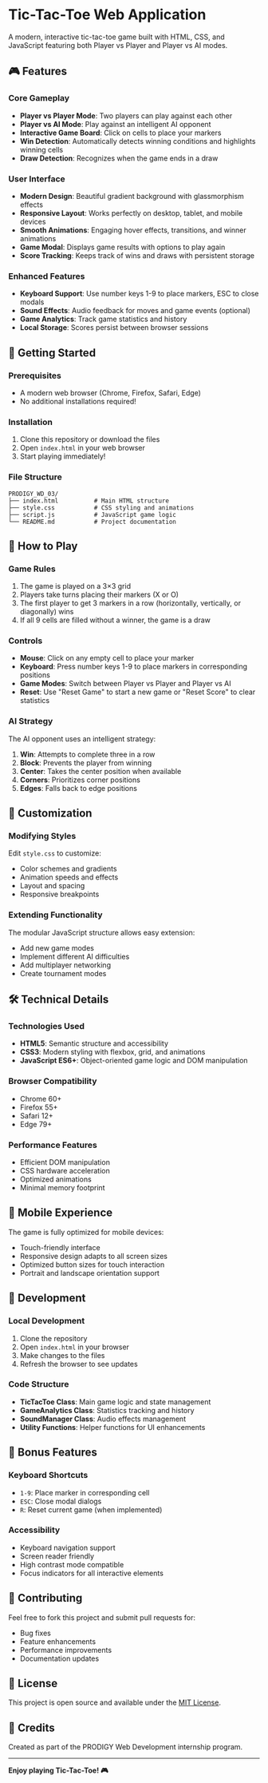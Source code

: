 # Tic-Tac-Toe Web Application

A modern, interactive tic-tac-toe game built with HTML, CSS, and JavaScript featuring both Player vs Player and Player vs AI modes.

## 🎮 Features

### Core Gameplay
- **Player vs Player Mode**: Two players can play against each other
- **Player vs AI Mode**: Play against an intelligent AI opponent
- **Interactive Game Board**: Click on cells to place your markers
- **Win Detection**: Automatically detects winning conditions and highlights winning cells
- **Draw Detection**: Recognizes when the game ends in a draw

### User Interface
- **Modern Design**: Beautiful gradient background with glassmorphism effects
- **Responsive Layout**: Works perfectly on desktop, tablet, and mobile devices
- **Smooth Animations**: Engaging hover effects, transitions, and winner animations
- **Game Modal**: Displays game results with options to play again
- **Score Tracking**: Keeps track of wins and draws with persistent storage

### Enhanced Features
- **Keyboard Support**: Use number keys 1-9 to place markers, ESC to close modals
- **Sound Effects**: Audio feedback for moves and game events (optional)
- **Game Analytics**: Track game statistics and history
- **Local Storage**: Scores persist between browser sessions

## 🚀 Getting Started

### Prerequisites
- A modern web browser (Chrome, Firefox, Safari, Edge)
- No additional installations required!

### Installation
1. Clone this repository or download the files
2. Open `index.html` in your web browser
3. Start playing immediately!

### File Structure
```
PRODIGY_WD_03/
├── index.html          # Main HTML structure
├── style.css           # CSS styling and animations
├── script.js           # JavaScript game logic
└── README.md           # Project documentation
```

## 🎯 How to Play

### Game Rules
1. The game is played on a 3×3 grid
2. Players take turns placing their markers (X or O)
3. The first player to get 3 markers in a row (horizontally, vertically, or diagonally) wins
4. If all 9 cells are filled without a winner, the game is a draw

### Controls
- **Mouse**: Click on any empty cell to place your marker
- **Keyboard**: Press number keys 1-9 to place markers in corresponding positions
- **Game Modes**: Switch between Player vs Player and Player vs AI
- **Reset**: Use "Reset Game" to start a new game or "Reset Score" to clear statistics

### AI Strategy
The AI opponent uses an intelligent strategy:
1. **Win**: Attempts to complete three in a row
2. **Block**: Prevents the player from winning
3. **Center**: Takes the center position when available
4. **Corners**: Prioritizes corner positions
5. **Edges**: Falls back to edge positions

## 🎨 Customization

### Modifying Styles
Edit `style.css` to customize:
- Color schemes and gradients
- Animation speeds and effects
- Layout and spacing
- Responsive breakpoints

### Extending Functionality
The modular JavaScript structure allows easy extension:
- Add new game modes
- Implement different AI difficulties
- Add multiplayer networking
- Create tournament modes

## 🛠️ Technical Details

### Technologies Used
- **HTML5**: Semantic structure and accessibility
- **CSS3**: Modern styling with flexbox, grid, and animations
- **JavaScript ES6+**: Object-oriented game logic and DOM manipulation

### Browser Compatibility
- Chrome 60+
- Firefox 55+
- Safari 12+
- Edge 79+

### Performance Features
- Efficient DOM manipulation
- CSS hardware acceleration
- Optimized animations
- Minimal memory footprint

## 📱 Mobile Experience

The game is fully optimized for mobile devices:
- Touch-friendly interface
- Responsive design adapts to all screen sizes
- Optimized button sizes for touch interaction
- Portrait and landscape orientation support

## 🔧 Development

### Local Development
1. Clone the repository
2. Open `index.html` in your browser
3. Make changes to the files
4. Refresh the browser to see updates

### Code Structure
- **TicTacToe Class**: Main game logic and state management
- **GameAnalytics Class**: Statistics tracking and history
- **SoundManager Class**: Audio effects management
- **Utility Functions**: Helper functions for UI enhancements

## 🎁 Bonus Features

### Keyboard Shortcuts
- `1-9`: Place marker in corresponding cell
- `ESC`: Close modal dialogs
- `R`: Reset current game (when implemented)

### Accessibility
- Keyboard navigation support
- Screen reader friendly
- High contrast mode compatible
- Focus indicators for all interactive elements

## 🤝 Contributing

Feel free to fork this project and submit pull requests for:
- Bug fixes
- Feature enhancements
- Performance improvements
- Documentation updates

## 📄 License

This project is open source and available under the [MIT License](LICENSE).

## 🎉 Credits

Created as part of the PRODIGY Web Development internship program.

---

**Enjoy playing Tic-Tac-Toe! 🎮**
